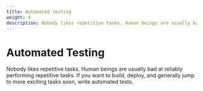 ```yaml
---
title: Automated testing
weight: 4
description: Nobody likes repetitive tasks. Human beings are usually bad at reliably performing repetitive tasks. If you want to build, deploy, and generally jump to more exciting tasks soon, write automated tests.
---
```


# Automated Testing

Nobody likes repetitive tasks. Human beings are usually bad at reliably performing repetitive tasks. If you want to build, deploy, and generally jump to more exciting tasks soon, write automated tests.
